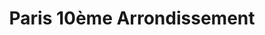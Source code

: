 ---
title: Paris 10ème Arrondissement
url: /paris-10eme-arrondissement/
latitude: 48.879
longitude: 2.354
---